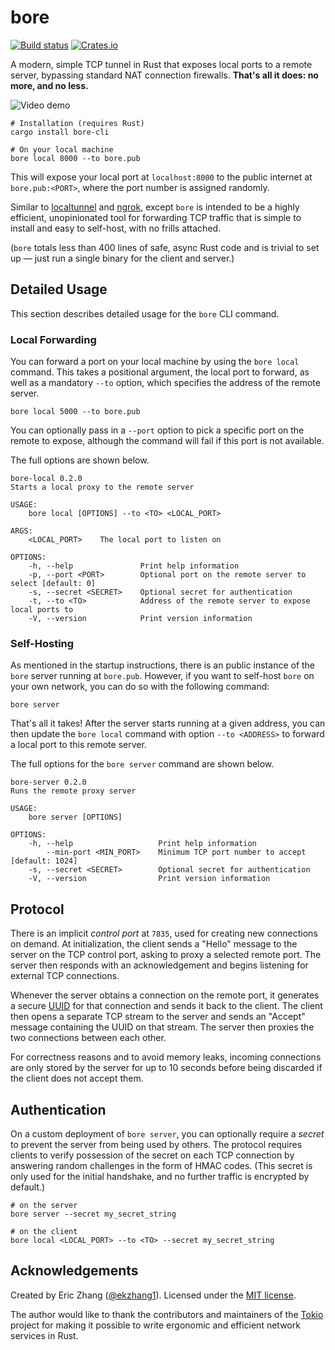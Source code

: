 # bore

[![Build status](https://img.shields.io/github/workflow/status/ekzhang/bore/CI)](https://github.com/ekzhang/bore/actions)
[![Crates.io](https://img.shields.io/crates/v/bore-cli.svg)](https://crates.io/crates/bore-cli)

A modern, simple TCP tunnel in Rust that exposes local ports to a remote server, bypassing standard NAT connection firewalls. **That's all it does: no more, and no less.**

![Video demo](https://i.imgur.com/vDeGsmx.gif)

```shell
# Installation (requires Rust)
cargo install bore-cli

# On your local machine
bore local 8000 --to bore.pub
```

This will expose your local port at `localhost:8000` to the public internet at `bore.pub:<PORT>`, where the port number is assigned randomly.

Similar to [localtunnel](https://github.com/localtunnel/localtunnel) and [ngrok](https://ngrok.io/), except `bore` is intended to be a highly efficient, unopinionated tool for forwarding TCP traffic that is simple to install and easy to self-host, with no frills attached.

(`bore` totals less than 400 lines of safe, async Rust code and is trivial to set up — just run a single binary for the client and server.)

## Detailed Usage

This section describes detailed usage for the `bore` CLI command.

### Local Forwarding

You can forward a port on your local machine by using the `bore local` command. This takes a positional argument, the local port to forward, as well as a mandatory `--to` option, which specifies the address of the remote server.

```shell
bore local 5000 --to bore.pub
```

You can optionally pass in a `--port` option to pick a specific port on the remote to expose, although the command will fail if this port is not available.

The full options are shown below.

```shell
bore-local 0.2.0
Starts a local proxy to the remote server

USAGE:
    bore local [OPTIONS] --to <TO> <LOCAL_PORT>

ARGS:
    <LOCAL_PORT>    The local port to listen on

OPTIONS:
    -h, --help               Print help information
    -p, --port <PORT>        Optional port on the remote server to select [default: 0]
    -s, --secret <SECRET>    Optional secret for authentication
    -t, --to <TO>            Address of the remote server to expose local ports to
    -V, --version            Print version information
```

### Self-Hosting

As mentioned in the startup instructions, there is an public instance of the `bore` server running at `bore.pub`. However, if you want to self-host `bore` on your own network, you can do so with the following command:

```shell
bore server
```

That's all it takes! After the server starts running at a given address, you can then update the `bore local` command with option `--to <ADDRESS>` to forward a local port to this remote server.

The full options for the `bore server` command are shown below.

```shell
bore-server 0.2.0
Runs the remote proxy server

USAGE:
    bore server [OPTIONS]

OPTIONS:
    -h, --help                   Print help information
        --min-port <MIN_PORT>    Minimum TCP port number to accept [default: 1024]
    -s, --secret <SECRET>        Optional secret for authentication
    -V, --version                Print version information
```

## Protocol

There is an implicit _control port_ at `7835`, used for creating new connections on demand. At initialization, the client sends a "Hello" message to the server on the TCP control port, asking to proxy a selected remote port. The server then responds with an acknowledgement and begins listening for external TCP connections.

Whenever the server obtains a connection on the remote port, it generates a secure [UUID](https://en.wikipedia.org/wiki/Universally_unique_identifier) for that connection and sends it back to the client. The client then opens a separate TCP stream to the server and sends an "Accept" message containing the UUID on that stream. The server then proxies the two connections between each other.

For correctness reasons and to avoid memory leaks, incoming connections are only stored by the server for up to 10 seconds before being discarded if the client does not accept them.

## Authentication

On a custom deployment of `bore server`, you can optionally require a _secret_ to prevent the server from being used by others. The protocol requires clients to verify possession of the secret on each TCP connection by answering random challenges in the form of HMAC codes. (This secret is only used for the initial handshake, and no further traffic is encrypted by default.)

```shell
# on the server
bore server --secret my_secret_string

# on the client
bore local <LOCAL_PORT> --to <TO> --secret my_secret_string
```

## Acknowledgements

Created by Eric Zhang ([@ekzhang1](https://twitter.com/ekzhang1)). Licensed under the [MIT license](LICENSE).

The author would like to thank the contributors and maintainers of the [Tokio](https://tokio.rs/) project for making it possible to write ergonomic and efficient network services in Rust.
